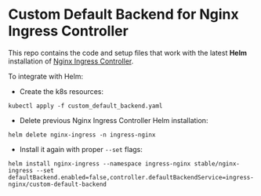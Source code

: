 # Custom Default Backend for Nginx Ingress Controller

This repo contains the code and setup files that work with the latest **Helm** installation of [Nginx Ingress Controller](https://kubernetes.github.io/ingress-nginx/deploy/#using-helm). 


To integrate with Helm: 
  * Create the k8s resources: 
  ```
  kubectl apply -f custom_default_backend.yaml
  ```
  * Delete previous Nginx Ingress Controller Helm installation: 
  ```
  helm delete nginx-ingress -n ingress-nginx
  ```
  * Install it again with proper `--set` flags: 
  ```
  helm install nginx-ingress --namespace ingress-nginx stable/nginx-ingress --set defaultBackend.enabled=false,controller.defaultBackendService=ingress-nginx/custom-default-backend
  ```
  